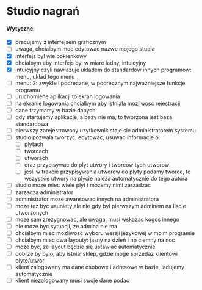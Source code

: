 # Studio nagrań
#### Wytyczne:
- [x] pracujemy z interfejsem graficznym
- [ ] uwaga, chcialbym moc edytowac nazwe mojego studia
- [x] interfejs byl wielookienkowy
- [x] chcialbym aby interfejs byl w miare ladny, intuicyjny
- [x] intuicyjny czyli nawiazuje ukladem do standardow innych programow: menu, uklad tego menu
- [ ] menu: 2: zwykle i podreczne, w podrecznym najważniejsze funkcje programu
- [ ] uruchomiene aplikacji to ekran logowania
- [ ] na ekranie logowania chcialbym aby istniala mozliwosc rejestracji
- [ ] dane trzymamy w bazie danych
- [ ] gdy startujemy aplikacje, a bazy nie ma, to tworzona jest baza standardowa
- [ ] pierwszy zarejestrowany uzytkownik staje sie administratorem systemu
- [ ] studio pozwala tworzyc, edytowac, usuwac informacje o:
  - [ ] plytach
  - [ ] tworcach
  - [ ] utworach
  - [ ] oraz przypisywac do plyt utwory i tworcow tych utworow
  - [ ] jesli w trakcie przypisywania utworow do plyty podamy tworce, to wszystkie
   utwory na plycie naleza automatycznie do tego autora
- [ ] studio moze miec wiele plyt i mozemy nimi zarzadzac
- [ ] zarzadza administrator
- [ ] administrator moze awansowac innych na administratora
- [ ] moze tez byc usuniety ale nie gdy byl pierwszym adminem na liscie utworzonych
- [ ] moze sam zrezygnowac, ale uwaga: musi wskazac kogos innego
- [ ] nie moze byc sytuacji, ze admina nie ma
- [ ] chcialbym miec mozliwosc wyboru wersji jezykowej w moim programie
- [ ] chcialbym miec dwa layouty: jasny na dzień i np ciemny na noc
- [ ] moze byc, ze layout będzie się ustawiac automatycznie
- [ ] dobrze by bylo, aby istniał sklep, gdzie moge sprzedaz klientowi plyte/utwor
- [ ] klient zalogowany ma dane osobowe i adresowe w bazie, ladujemy automatycznie
- [ ] klient niezalogowany musi swoje dane podac
